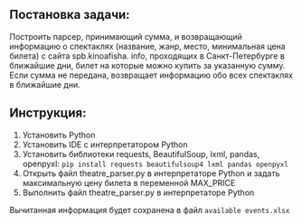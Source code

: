 ## **Постановка задачи:**

Построить парсер, принимающий сумма, и возвращающий информацию о спектаклях (название, жанр, место, минимальная цена билета) с сайта spb.kinoafisha.
info, проходящих в Санкт-Петербурге в ближайшие дни, билет на которые можно купить за указанную сумму. Если сумма не передана, возвращает информацию обо всех спектаклях в ближайшие дни.

## **Инструкция:**

1. Установить Python
2. Установить IDE c интерпретатором Python
3. Установить библиотеки requests, BeautifulSoup, lxml, pandas, openpyxl: `pip install requests beautifulsoup4 lxml pandas openpyxl`
4. Открыть файл theatre_parser.py в интерпретаторе Python и задать максимальную цену билета в переменной MAX_PRICE
5. Выполнить файл theatre_parser.py в интерпретаторе Python

Вычитанная информация будет сохранена в файл `available events.xlsx`
